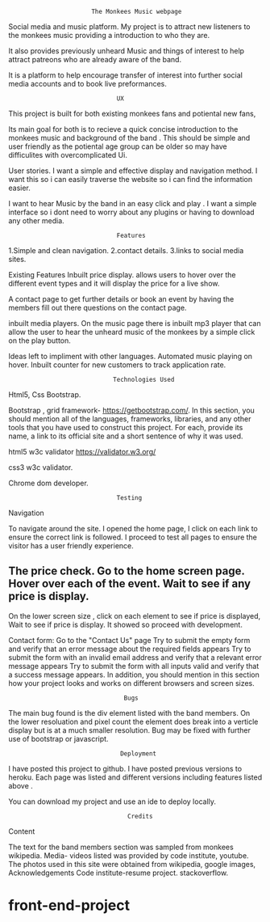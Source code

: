                            The Monkees Music webpage
Social media and music platform.
My project is to attract new listeners to the monkees music providing a introduction
to who they are.

It also provides previously unheard Music and things of interest to help attract
patreons who are already aware of the band.

It is a platform to help encourage transfer of interest into further social media 
accounts and to book live preformances.




                                  UX
This project is built for both existing monkees fans and potiental new fans,

Its main goal for both  is to recieve a quick concise introduction to the monkees
music and background of the band .
This should be simple and user friendly as the potiental age group can be older so
may have difficulites with overcomplicated Ui.


User stories.
I want a simple and effective display and navigation method.
I want this so i can easily traverse the website so i can find the information easier.

I want to hear Music by the band in an easy click and play .
I want a simple interface so i dont need to worry about any plugins or having to 
download any other media.

                                  Features
1.Simple and clean navigation.
2.contact details.
3.links to social media sites.

Existing Features
Inbuilt price display. allows users to hover over the different event types
and it will display the price for a live show.

A contact page to get further details or book an event by having the members
fill out there questions on the contact page.

inbuilt media players. On the music page there is inbuilt mp3 player that can allow
the user to hear the unheard music of the monkees by a simple click on the play button.





Ideas left to impliment with other languages.
Automated music playing on hover.
Inbuilt counter for new customers to track application rate.

                                 Technologies Used
Html5, Css Bootstrap.

Bootstrap , grid framework- https://getbootstrap.com/.
In this section, you should mention all of the languages, frameworks, libraries, and any other tools that you have used to construct this project. For each, provide its name, a link to its official site and a short sentence of why it was used.

html5 w3c validator https://validator.w3.org/

css3 w3c validator.

Chrome dom developer.


                                  Testing

Navigation

To navigate around the site.
I opened the home page,
I click on each link to ensure the correct link is followed.
I proceed to test all pages to ensure the visitor has a user friendly experience.






The price check.
Go to the home screen page.
Hover over each of the event.
Wait to see if any price is display.
-----------------------------------
On the lower screen size ,
click on each element to see if price is displayed,
Wait to see if price is display.
It showed so proceed with development.

Contact form:
Go to the "Contact Us" page
Try to submit the empty form and verify that an error message about the required fields appears
Try to submit the form with an invalid email address and verify that a relevant error message appears
Try to submit the form with all inputs valid and verify that a success message appears.
In addition, you should mention in this section how your project looks and works on different browsers and screen sizes.


                                    Bugs
The main bug found is the div element listed with the band members.
On the lower resoluation and pixel count the element does break into a verticle display
but is at a much smaller resolution.
Bug may be fixed with further use of bootstrap or javascript.

                                   Deployment
I have posted this project to github.
I have posted previous versions to heroku.
Each page was listed and different versions including features listed above .

You can download my project and use an ide to deploy locally.

                                     Credits
Content

The text for the band members section was sampled from monkees wikipedia.
Media- videos listed was provided by code institute, youtube.
The photos used in this site were obtained from wikipedia, google images, 
Acknowledgements
Code institute-resume project.
stackoverflow.

# front-end-project
